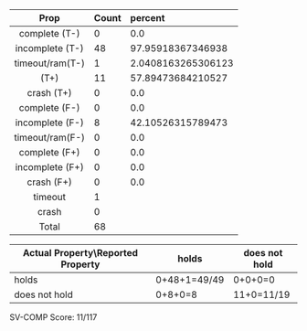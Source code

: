 
| Prop | Count | percent |
|:----:|:------|:--|
|complete   (T-)|0| 0.0 |
|incomplete (T-)|48|97.95918367346938 |
|timeout/ram(T-)|1|2.0408163265306123 |
|           (T+)|11|57.89473684210527 |
|crash      (T+)|0|0.0 |
|complete   (F-)|0|0.0 |
|incomplete (F-)|8|42.10526315789473 |
|timeout/ram(F-)|0|0.0 |
|complete   (F+)|0|0.0 |
|incomplete (F+)|0|0.0 |
|crash      (F+)|0|0.0 |
|timeout        |1| |
|crash          |0| |
|Total          |68| |

| Actual Property\Reported Property | holds | does not hold |
|------------------------------------|-------|---------------|
| holds | 0+48+1=49/49 | 0+0+0=0 |
| does not hold | 0+8+0=8 | 11+0=11/19 |

SV-COMP Score: 11/117


